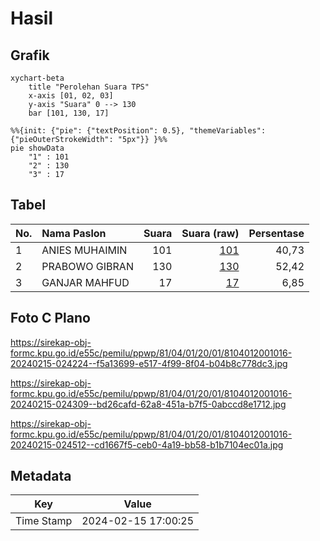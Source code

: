 # Hasil

## Grafik

```mermaid
xychart-beta
    title "Perolehan Suara TPS"
    x-axis [01, 02, 03]
    y-axis "Suara" 0 --> 130
    bar [101, 130, 17]
```

```mermaid
%%{init: {"pie": {"textPosition": 0.5}, "themeVariables": {"pieOuterStrokeWidth": "5px"}} }%%
pie showData
    "1" : 101
    "2" : 130
    "3" : 17
```

## Tabel

| No. | Nama Paslon    | Suara | Suara (raw) | Persentase |
|:--- |:-------------- | -----:| -----------:| ----------:|
| 1   | ANIES MUHAIMIN | 101   | [101][p-1]  | 40,73      |
| 2   | PRABOWO GIBRAN | 130   | [130][p-2]  | 52,42      |
| 3   | GANJAR MAHFUD  | 17    | [17][p-3]   | 6,85       |


[p-1]: https://github.com/gigit-pemilu/pemilu-2024-81-maluku/blob/main/pilpres/hitung-suara/sub/81-maluku/sub/04-buru/sub/01-namlea/sub/2001-namlea/sub/016-tps/sub/paslon-1.txt
[p-2]: https://github.com/gigit-pemilu/pemilu-2024-81-maluku/blob/main/pilpres/hitung-suara/sub/81-maluku/sub/04-buru/sub/01-namlea/sub/2001-namlea/sub/016-tps/sub/paslon-2.txt
[p-3]: https://github.com/gigit-pemilu/pemilu-2024-81-maluku/blob/main/pilpres/hitung-suara/sub/81-maluku/sub/04-buru/sub/01-namlea/sub/2001-namlea/sub/016-tps/sub/paslon-3.txt

## Foto C Plano

https://sirekap-obj-formc.kpu.go.id/e55c/pemilu/ppwp/81/04/01/20/01/8104012001016-20240215-024224--f5a13699-e517-4f99-8f04-b04b8c778dc3.jpg

https://sirekap-obj-formc.kpu.go.id/e55c/pemilu/ppwp/81/04/01/20/01/8104012001016-20240215-024309--bd26cafd-62a8-451a-b7f5-0abccd8e1712.jpg

https://sirekap-obj-formc.kpu.go.id/e55c/pemilu/ppwp/81/04/01/20/01/8104012001016-20240215-024512--cd1667f5-ceb0-4a19-bb58-b1b7104ec01a.jpg


## Metadata

| Key        | Value               |
| ---------- | ------------------- |
| Time Stamp | 2024-02-15 17:00:25 |



